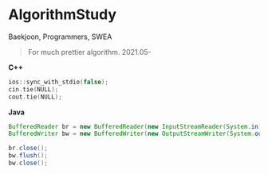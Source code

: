 # AlgorithmStudy
Baekjoon, Programmers, SWEA

>For much prettier algorithm. 2021.05-

**C++**
~~~c++
ios::sync_with_stdio(false);
cin.tie(NULL);
cout.tie(NULL);
~~~

**Java**
~~~java
BufferedReader br = new BufferedReader(new InputStreamReader(System.in));
BufferedWriter bw = new BufferedWriter(new OutputStreamWriter(System.out));

br.close();
bw.flush();
bw.close();
~~~


